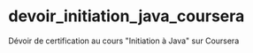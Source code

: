 ﻿devoir_initiation_java_coursera
===============================

Dévoir de certification au cours "Initiation à Java" sur Coursera
